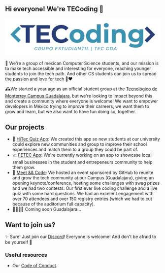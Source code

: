 ## Hi everyone! We're TECoding 👋

![TECoding Logo](./images/logo.png)
<!-- 📸 We should probably take a photograph to put in here-->

🚀 We're a group of mexican Computer Science students, and our mission is to make tech accessible and interesting for everyone, reaching younger students to join the tech path.
And other CS students can join us to spread the passion and love for tech 🤖♥

🕰We started a year ago as an official student group at the [Tecnológico de Monterrey Campus Guadalajara](https://github.com/tecnologico-de-monterrey-oficial/), but we're looking to impact beyond this and create a community where everyone is welcome! We want to empower developers in México trying to improve their carreers, we want them to grow and learn, but we also want to have fun doing so, together.

## Our projects
- 🎉 [HiTec Quiz App](https://github.com/TECoding/hitec-2021): We created this app so new students at our university could explore new communities and group to improve their school experiences and match them to a group they could be part of.
- 📈 [FETEC App](https://github.com/TECoding/FETEC-APP): We're currently working on an app to showcase local small businesses in the student and entrepeneurs community to help them grow.
- 🍕 [Meet && Code](https://www.instagram.com/p/CcuDQMFudpl/): We hosted an event sponsored by GitHub to reunite and grow the tech community at our Campus (Guadalajara), giving an opening keynote/conference, hosting some challenges with swag prizes and we had two contests: Our first ever live coding challenge and a live quiz with some hard questions. We had an excelent engagement with over 70 attendees and over 150 registry entries (which we had to cut because of the auditorium full capacity).
- 👨‍💻👩‍💻 Coming soon Guadalajara...

## Want to join us?
✨ Sure! Just join our [Discord](https://discord.gg/CJ6guzBXRR)!
Everyone is welcome! And don't be afraid to be yourself 💖

### Useful resources
- Our [Code of Conduct](./CODE_OF_CONDUCT.md).
